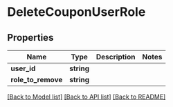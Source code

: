 # DeleteCouponUserRole

## Properties
Name | Type | Description | Notes
------------ | ------------- | ------------- | -------------
**user_id** | **string** |  | 
**role_to_remove** | **string** |  | 

[[Back to Model list]](../README.md#documentation-for-models) [[Back to API list]](../README.md#documentation-for-api-endpoints) [[Back to README]](../README.md)


